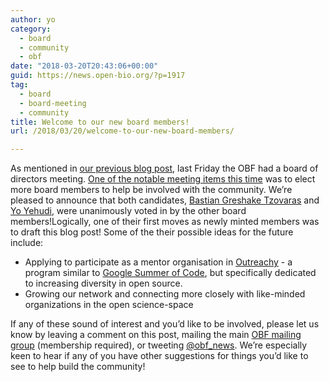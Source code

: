 ```yaml
---
author: yo
category:
  - board
  - community
  - obf
date: "2018-03-20T20:43:06+00:00"
guid: https://news.open-bio.org/?p=1917
tag:
  - board
  - board-meeting
  - community
title: Welcome to our new board members!
url: /2018/03/20/welcome-to-our-new-board-members/

---
```

As mentioned in [our previous blog post](https://news.open-bio.org/2018/03/05/march_2018_board_meeting/), last Friday the OBF had a board of directors meeting. [One of the notable meeting items this time](/wiki/Minutes:2018_Mar_ConfCall) was to elect more board members to help be involved with the community. We’re pleased to announce that both candidates, [Bastian Greshake Tzovaras](https://twitter.com/gedankenstuecke) and [Yo Yehudi](https://twitter.com/yoyehudi), were unanimously voted in by the other board members!Logically, one of their first moves as newly minted members was to draft this blog post! Some of the their possible ideas for the future include:

- Applying to participate as a mentor organisation in [Outreachy](https://www.outreachy.org/) \- a program similar to [Google Summer of Code](https://news.open-bio.org/), but specifically dedicated to increasing diversity in open source.
- Growing our network and connecting more closely with like-minded organizations in the open science-space

If any of these sound of interest and you’d like to be involved, please let us know by leaving a comment on this post, mailing the main [OBF mailing group](http://mailman.open-bio.org/mailman/listinfo/members) (membership required), or tweeting [@obf\_news](https://twitter.com/obf_news). We’re especially keen to hear if any of you have other suggestions for things you’d like to see to help build the community!
